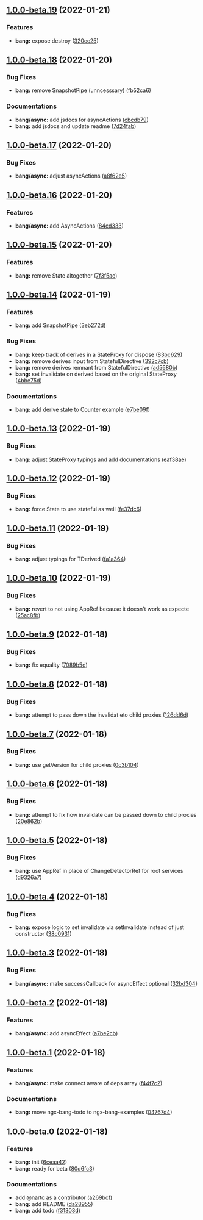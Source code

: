 ## [1.0.0-beta.19](https://github.com/nartc/nartc-workspace/compare/ngx-bang-v1.0.0-beta.18...ngx-bang-v1.0.0-beta.19) (2022-01-21)


### Features

* **bang:** expose destroy ([320cc25](https://github.com/nartc/nartc-workspace/commit/320cc25ca8986a42b0952e86c0c29588c54b79b2))

## [1.0.0-beta.18](https://github.com/nartc/nartc-workspace/compare/ngx-bang-v1.0.0-beta.17...ngx-bang-v1.0.0-beta.18) (2022-01-20)


### Bug Fixes

* **bang:** remove SnapshotPipe (unncesssary) ([fb52ca6](https://github.com/nartc/nartc-workspace/commit/fb52ca6d91bd43c4dd84d9a94e37973bca161474))


### Documentations

* **bang/async:** add jsdocs for asyncActions ([cbcdb79](https://github.com/nartc/nartc-workspace/commit/cbcdb790dffc505db319baf6040bcba69c050797))
* **bang:** add jsdocs and update readme ([7d24fab](https://github.com/nartc/nartc-workspace/commit/7d24fab57fbb0dfcbbfcd137abd9921d5bc3661c))

## [1.0.0-beta.17](https://github.com/nartc/nartc-workspace/compare/ngx-bang-v1.0.0-beta.16...ngx-bang-v1.0.0-beta.17) (2022-01-20)


### Bug Fixes

* **bang/async:** adjust asyncActions ([a8f62e5](https://github.com/nartc/nartc-workspace/commit/a8f62e5595942ae0144ee9b427bd6f2f2c372608))

## [1.0.0-beta.16](https://github.com/nartc/nartc-workspace/compare/ngx-bang-v1.0.0-beta.15...ngx-bang-v1.0.0-beta.16) (2022-01-20)


### Features

* **bang/async:** add AsyncActions ([84cd333](https://github.com/nartc/nartc-workspace/commit/84cd3339e50b4835099afc904ad4a48e5428a906))

## [1.0.0-beta.15](https://github.com/nartc/nartc-workspace/compare/ngx-bang-v1.0.0-beta.14...ngx-bang-v1.0.0-beta.15) (2022-01-20)


### Features

* **bang:** remove State altogether ([7f3f5ac](https://github.com/nartc/nartc-workspace/commit/7f3f5ac28900ecd4e5f951e9049ee3cf2616cace))

## [1.0.0-beta.14](https://github.com/nartc/nartc-workspace/compare/ngx-bang-v1.0.0-beta.13...ngx-bang-v1.0.0-beta.14) (2022-01-19)


### Features

* **bang:** add SnapshotPipe ([3eb272d](https://github.com/nartc/nartc-workspace/commit/3eb272d7fc92dc9c7bfee5e679a23b3c108fbfba))


### Bug Fixes

* **bang:** keep track of derives in a StateProxy for dispose ([83bc629](https://github.com/nartc/nartc-workspace/commit/83bc6294ce29d2c8121556108fc94eff06af0ea6))
* **bang:** remove derives input from StatefulDirective ([392c7cb](https://github.com/nartc/nartc-workspace/commit/392c7cbd7bd910766fdb82bc7a865c2de1d02e3f))
* **bang:** remove derives remnant from StatefulDirective ([ad5680b](https://github.com/nartc/nartc-workspace/commit/ad5680bb0444d9a1cb393baf9d7e409c295e8012))
* **bang:** set invalidate on derived based on the original StateProxy ([4bbe75d](https://github.com/nartc/nartc-workspace/commit/4bbe75dd5dc7996276fa9dffa83aa3478f29b40d))


### Documentations

* **bang:** add derive state to Counter example ([e7be09f](https://github.com/nartc/nartc-workspace/commit/e7be09fcdaa78343f9d1b4185f41a562b3754677))

## [1.0.0-beta.13](https://github.com/nartc/nartc-workspace/compare/ngx-bang-v1.0.0-beta.12...ngx-bang-v1.0.0-beta.13) (2022-01-19)


### Bug Fixes

* **bang:** adjust StateProxy typings and add documentations ([eaf38ae](https://github.com/nartc/nartc-workspace/commit/eaf38ae82517f12ca687e1037ba225fea64b6012))

## [1.0.0-beta.12](https://github.com/nartc/nartc-workspace/compare/ngx-bang-v1.0.0-beta.11...ngx-bang-v1.0.0-beta.12) (2022-01-19)


### Bug Fixes

* **bang:** force State to use stateful as well ([fe37dc6](https://github.com/nartc/nartc-workspace/commit/fe37dc62ee3fc0460a9417a891a2fe3fe5f669ec))

## [1.0.0-beta.11](https://github.com/nartc/nartc-workspace/compare/ngx-bang-v1.0.0-beta.10...ngx-bang-v1.0.0-beta.11) (2022-01-19)


### Bug Fixes

* **bang:** adjust typings for TDerived ([fa1a364](https://github.com/nartc/nartc-workspace/commit/fa1a36425ef5fec98305b4ea4e30d9e7f193c3ab))

## [1.0.0-beta.10](https://github.com/nartc/nartc-workspace/compare/ngx-bang-v1.0.0-beta.9...ngx-bang-v1.0.0-beta.10) (2022-01-19)


### Bug Fixes

* **bang:** revert to not using AppRef because it doesn't work as expecte ([25ac8fb](https://github.com/nartc/nartc-workspace/commit/25ac8fbff9d3242441336a40bb658ad56e61a6d3))

## [1.0.0-beta.9](https://github.com/nartc/nartc-workspace/compare/ngx-bang-v1.0.0-beta.8...ngx-bang-v1.0.0-beta.9) (2022-01-18)


### Bug Fixes

* **bang:** fix equality ([7089b5d](https://github.com/nartc/nartc-workspace/commit/7089b5db3b9591aab5b524a50b05bf2b4c6b8cc0))

## [1.0.0-beta.8](https://github.com/nartc/nartc-workspace/compare/ngx-bang-v1.0.0-beta.7...ngx-bang-v1.0.0-beta.8) (2022-01-18)


### Bug Fixes

* **bang:** attempt to pass down the invalidat eto child proxies ([126dd6d](https://github.com/nartc/nartc-workspace/commit/126dd6d54cc405cfc3eb12a4d9b9992d87987ee7))

## [1.0.0-beta.7](https://github.com/nartc/nartc-workspace/compare/ngx-bang-v1.0.0-beta.6...ngx-bang-v1.0.0-beta.7) (2022-01-18)


### Bug Fixes

* **bang:** use getVersion for child proxies ([0c3b104](https://github.com/nartc/nartc-workspace/commit/0c3b1045a7c9dfb671d0615dd95f074158c371fe))

## [1.0.0-beta.6](https://github.com/nartc/nartc-workspace/compare/ngx-bang-v1.0.0-beta.5...ngx-bang-v1.0.0-beta.6) (2022-01-18)


### Bug Fixes

* **bang:** attempt to fix how invalidate can be passed down to child proxies ([20e862b](https://github.com/nartc/nartc-workspace/commit/20e862b9a7f38e757438f114e66a07994297a08b))

## [1.0.0-beta.5](https://github.com/nartc/nartc-workspace/compare/ngx-bang-v1.0.0-beta.4...ngx-bang-v1.0.0-beta.5) (2022-01-18)


### Bug Fixes

* **bang:** use AppRef in place of ChangeDetectorRef for root services ([d9326a7](https://github.com/nartc/nartc-workspace/commit/d9326a75dbb794f5b33bcf89e4a64f8661be32fc))

## [1.0.0-beta.4](https://github.com/nartc/nartc-workspace/compare/ngx-bang-v1.0.0-beta.3...ngx-bang-v1.0.0-beta.4) (2022-01-18)


### Bug Fixes

* **bang:** expose logic to set invalidate via setInvalidate instead of just constructor ([38c0931](https://github.com/nartc/nartc-workspace/commit/38c09316915f71edda59dacb03be256b62b0acdc))

## [1.0.0-beta.3](https://github.com/nartc/nartc-workspace/compare/ngx-bang-v1.0.0-beta.2...ngx-bang-v1.0.0-beta.3) (2022-01-18)


### Bug Fixes

* **bang/async:** make successCallback for asyncEffect optional ([32bd304](https://github.com/nartc/nartc-workspace/commit/32bd30454de8197001b16a29cf1ccd3462452c22))

## [1.0.0-beta.2](https://github.com/nartc/nartc-workspace/compare/ngx-bang-v1.0.0-beta.1...ngx-bang-v1.0.0-beta.2) (2022-01-18)


### Features

* **bang/async:** add asyncEffect ([a7be2cb](https://github.com/nartc/nartc-workspace/commit/a7be2cb6581f911cf7180a3591446ab711298409))

## [1.0.0-beta.1](https://github.com/nartc/nartc-workspace/compare/ngx-bang-v1.0.0-beta.0...ngx-bang-v1.0.0-beta.1) (2022-01-18)


### Features

* **bang/async:** make connect aware of deps array ([f44f7c2](https://github.com/nartc/nartc-workspace/commit/f44f7c235c2c29901aa617e2b8227d5c2abdef67))


### Documentations

* **bang:** move ngx-bang-todo to ngx-bang-examples ([04767d4](https://github.com/nartc/nartc-workspace/commit/04767d4c5f972a9c4b8cc65a60a0272022780bc7))

## 1.0.0-beta.0 (2022-01-18)


### Features

* **bang:** init ([6ceaa42](https://github.com/nartc/nartc-workspace/commit/6ceaa42a2d938f19de0a1d37d25eaabc07967c92))
* **bang:** ready for beta ([80d6fc3](https://github.com/nartc/nartc-workspace/commit/80d6fc3477a7ea5e5416886aa152e5fbbdf40fdb))


### Documentations

* add [@nartc](https://github.com/nartc) as a contributor ([a269bcf](https://github.com/nartc/nartc-workspace/commit/a269bcf96a43fc98b442b1148c1781a6ad9167a4))
* **bang:** add README ([da28955](https://github.com/nartc/nartc-workspace/commit/da2895569526d94fe4b1bf2b3aa6085e8a0f0505))
* **bang:** add todo ([f31303d](https://github.com/nartc/nartc-workspace/commit/f31303d1aff3114a8420e6aeec9d36bc6dfa49c2))


